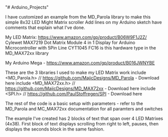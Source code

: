"# Arduino_Projects" 

I have customized an example from the MD_Parola library to make this simple 8x32 LED Might Matrix scroller
Add lines on my Arduino sketch have comments that explain what I've done.

My LED Matrix: https://www.amazon.com/gp/product/B06W9F1J2Z/
Cylewet MAX7219 Dot Matrix Module 4 in 1 Display for Arduino Microcontroller with 5Pin Line CYT1045
FC16 is this hardware type in the MD_MAX72xx library

My Arduino Mega - https://www.amazon.com/gp/product/B016JWNYBE

These are the 3 libraries I used to make my LED Matrix work
include <MD_Parola.h>    // https://github.com/MajicDesigns/MD_Parola - Download here
include <MD_MAX72xx.h>   // https://github.com/MajicDesigns/MD_MAX72xx - Download here
include <SPI.h>          // https://github.com/PaulStoffregen/SPI - Download here

The rest of the code is a basic setup with parameters - refer to the MD_Parola and MC_MAX72xx documentation for all paramters and switches

The example I've created has 2 blocks of text that span over 4 LED Matrixes (4x38).
First block of text displays scrolling from right to left, pauses, then displays the seconds block in the same fashion.
